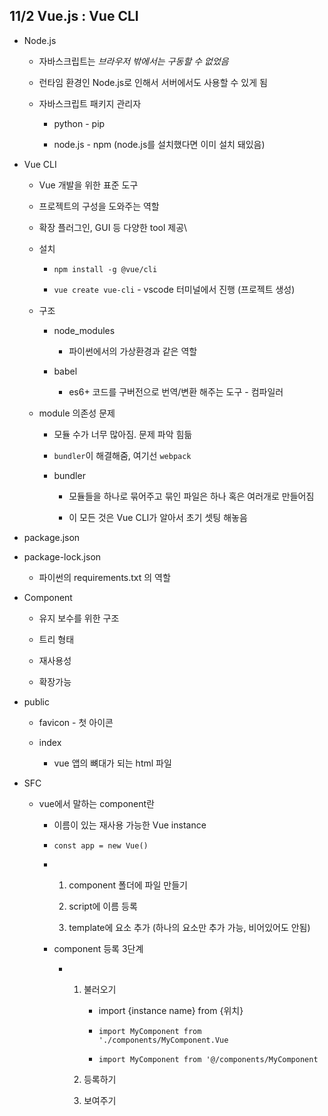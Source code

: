 ## 11/2 Vue.js : Vue CLI

- Node.js
  
  - 자바스크립트는 *브라우저 밖에서는 구동할 수 없었음*
  
  - 런타임 환경인 Node.js로 인해서 서버에서도 사용할 수 있게 됨
  
  - 자바스크립트 패키지 관리자
    
    - python - pip
    
    - node.js - npm (node.js를 설치했다면 이미 설치 돼있음)

- Vue CLI
  
  - Vue 개발을 위한 표준 도구
  
  - 프로젝트의 구성을 도와주는 역할
  
  - 확장 플러그인, GUI 등 다양한 tool 제공\
  
  - 설치
    
    - `npm install -g @vue/cli`
    
    - `vue create vue-cli` - vscode 터미널에서 진행 (프로젝트 생성)
  
  - 구조
    
    - node_modules
      
      - 파이썬에서의 가상환경과 같은 역할
    
    - babel
      
      - es6+ 코드를 구버전으로 번역/변환 해주는 도구 - 컴파일러
  
  - module 의존성 문제
    
    - 모듈 수가 너무 많아짐. 문제 파악 힘듦
    
    - `bundler`이 해결해줌, 여기선 `webpack`
    
    - bundler
      
      - 모듈들을 하나로 묶어주고 묶인 파일은 하나 혹은 여러개로 만들어짐
      
      - 이 모든 것은 Vue CLI가 알아서 초기 셋팅 해놓음

- package.json

- package-lock.json
  
  - 파이썬의 requirements.txt 의 역할

- Component
  
  - 유지 보수를 위한 구조
  
  - 트리 형태
  
  - 재사용성
  
  - 확장가능

- public
  
  - favicon - 첫 아이콘
  
  - index
    
    - vue 앱의 뼈대가 되는 html 파일

- SFC
  
  - vue에서 말하는 component란
    
    - 이름이 있는 재사용 가능한 Vue instance
    
    - `const app = new Vue()`
    
    - 1. component 폴더에 파일 만들기
      
      2. script에 이름 등록
      
      3. template에 요소 추가 (하나의 요소만 추가 가능,  비어있어도 안됨)
    
    - component 등록 3단계
      
      - 1. 불러오기
           
           - import {instance name} from {위치}
           
           - `import MyComponent from './components/MyComponent.Vue`
           
           - `import MyComponent from '@/components/MyComponent`
        
        2. 등록하기
        
        3. 보여주기
